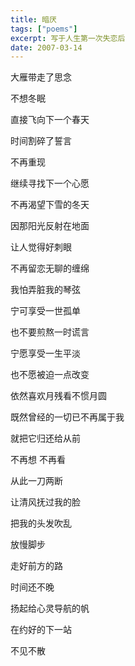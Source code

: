 ```yaml
---
title: 暗厌
tags: ["poems"]
excerpt: 写于人生第一次失恋后
date: 2007-03-14
---
```



大雁带走了思念

不想冬眠

直接飞向下一个春天

时间割碎了誓言

不再重现

继续寻找下一个心愿



不再渴望下雪的冬天

因那阳光反射在地面

让人觉得好刺眼

不再留恋无聊的缠绵

我怕弄脏我的琴弦



宁可享受一世孤单

也不要煎熬一时谎言

宁愿享受一生平淡

也不愿被迫一点改变



依然喜欢月残看不惯月圆

既然曾经的一切已不再属于我

就把它归还给从前

不再想 不再看

从此一刀两断



让清风抚过我的脸

把我的头发吹乱

放慢脚步

走好前方的路

时间还不晚



扬起给心灵导航的帆

在约好的下一站

不见不散